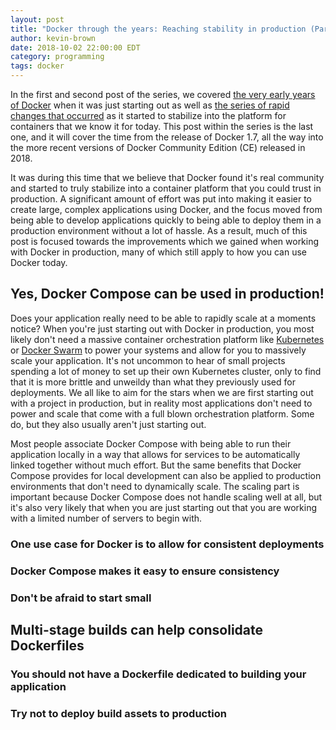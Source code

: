 ```yaml
---
layout: post
title: "Docker through the years: Reaching stability in production (Part 3)"
author: kevin-brown
date: 2018-10-02 22:00:00 EDT
category: programming
tags: docker
---
```


In the first and second post of the series, we covered [the very early years of Docker][docker-through-part-1] when it was just starting out as well as [the series of rapid changes that occurred][docker-through-part-2] as it started to stabilize into the platform for containers that we know it for today. This post within the series is the last one, and it will cover the time from the release of Docker 1.7, all the way into the more recent versions of Docker Community Edition (CE) released in 2018.

It was during this time that we believe that Docker found it's real community and started to truly stabilize into a container platform that you could trust in production. A significant amount of effort was put into making it easier to create large, complex applications using Docker, and the focus moved from being able to develop applications quickly to being able to deploy them in a production environment without a lot of hassle. As a result, much of this post is focused towards the improvements which we gained when working with Docker in production, many of which still apply to how you can use Docker today.

## Yes, Docker Compose can be used in production!

Does your application really need to be able to rapidly scale at a moments notice? When you're just starting out with Docker in production, you most likely don't need a massive container orchestration platform like [Kubernetes][kubernetes] or [Docker Swarm][docker-swarm-mode] to power your systems and allow for you to massively scale your application. It's not uncommon to hear of small projects spending a lot of money to set up their own Kubernetes cluster, only to find that it is more brittle and unweildy than what they previously used for deployments. We all like to aim for the stars when we are first starting out with a project in production, but in reality most applications don't need to power and scale that come with a full blown orchestration platform. Some do, but they also usually aren't just starting out.

Most people associate Docker Compose with being able to run their application locally in a way that allows for services to be automatically linked together without much effort. But the same benefits that Docker Compose provides for local development can also be applied to production environments that don't need to dynamically scale. The scaling part is important because Docker Compose does not handle scaling well at all, but it's also very likely that when you are just starting out that you are working with a limited number of servers to begin with.

### One use case for Docker is to allow for consistent deployments

### Docker Compose makes it easy to ensure consistency

### Don't be afraid to start small

## Multi-stage builds can help consolidate Dockerfiles

### You should not have a Dockerfile dedicated to building your application

### Try not to deploy build assets to production

[docker-swarm-mode]: https://docs.docker.com/engine/swarm/
[docker-through-part-1]: /programming/2017/11/25/docker-through-the-years-part-1.html
[docker-through-part-2]: /programming/2018/06/18/docker-through-the-years-part-2.html
[kubernetes]: https://kubernetes.io/